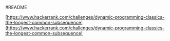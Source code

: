 #README

[https://www.hackerrank.com/challenges/dynamic-programming-classics-the-longest-common-subsequence](https://www.hackerrank.com/challenges/dynamic-programming-classics-the-longest-common-subsequence)
